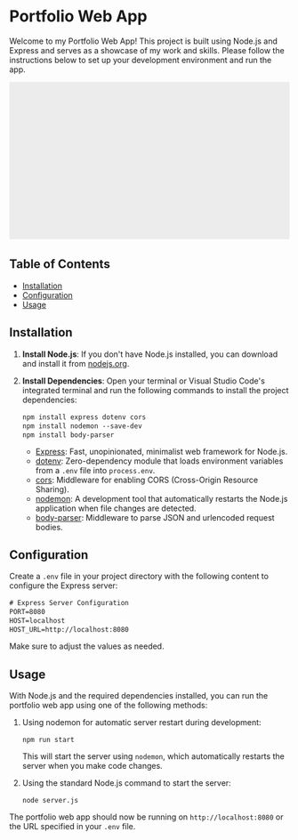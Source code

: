 # Portfolio Web App

Welcome to my Portfolio Web App! This project is built using Node.js and Express and serves as a showcase of my work and skills. Please follow the instructions below to set up your development environment and run the app.

![Alt Text](/frontend/static/css/resources/images/PortfolioProject/Preview.gif)

## Table of Contents
- [Installation](#installation)
- [Configuration](#configuration)
- [Usage](#usage)

## Installation

1. **Install Node.js**: If you don't have Node.js installed, you can download and install it from [nodejs.org](https://nodejs.org/en/download/).

2. **Install Dependencies**: Open your terminal or Visual Studio Code's integrated terminal and run the following commands to install the project dependencies:

   ```shell
   npm install express dotenv cors
   npm install nodemon --save-dev
   npm install body-parser
   ```

   - [Express](https://expressjs.com/): Fast, unopinionated, minimalist web framework for Node.js.
   - [dotenv](https://www.npmjs.com/package/dotenv): Zero-dependency module that loads environment variables from a `.env` file into `process.env`.
   - [cors](https://www.npmjs.com/package/cors): Middleware for enabling CORS (Cross-Origin Resource Sharing).
   - [nodemon](https://www.npmjs.com/package/nodemon): A development tool that automatically restarts the Node.js application when file changes are detected.
   - [body-parser](https://www.npmjs.com/package/body-parser): Middleware to parse JSON and urlencoded request bodies.

## Configuration

Create a `.env` file in your project directory with the following content to configure the Express server:

```plaintext
# Express Server Configuration
PORT=8080
HOST=localhost
HOST_URL=http://localhost:8080
```

Make sure to adjust the values as needed.

## Usage

With Node.js and the required dependencies installed, you can run the portfolio web app using one of the following methods:

1. Using nodemon for automatic server restart during development:

   ```shell
   npm run start
   ```

   This will start the server using `nodemon`, which automatically restarts the server when you make code changes.

2. Using the standard Node.js command to start the server:

   ```shell
   node server.js
   ```

The portfolio web app should now be running on `http://localhost:8080` or the URL specified in your `.env` file.

